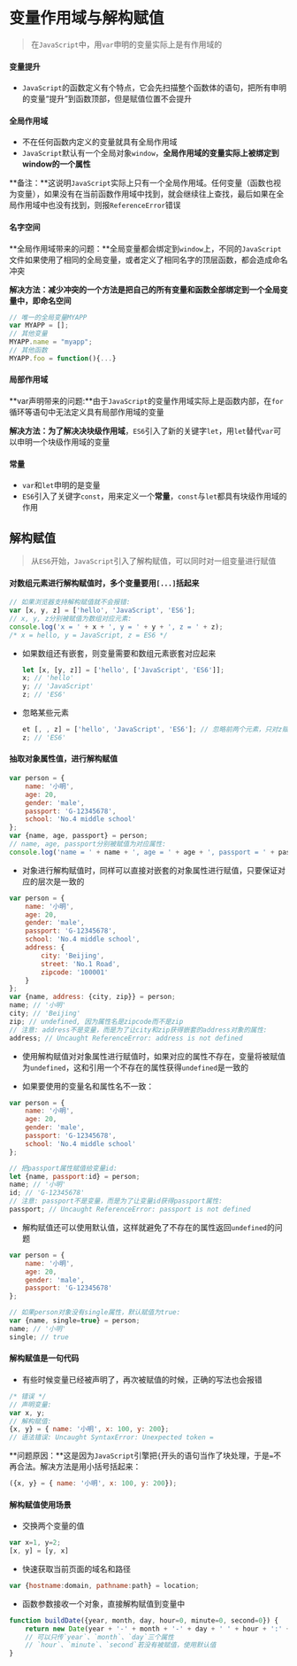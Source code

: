 # 变量作用域与解构赋值

> 在`JavaScript`中，用`var`申明的变量实际上是有作用域的

#### 变量提升

* `JavaScript`的函数定义有个特点，它会先扫描整个函数体的语句，把所有申明的变量“提升”到函数顶部，但是赋值位置不会提升

#### 全局作用域

* 不在任何函数内定义的变量就具有全局作用域
* `JavaScript`默认有一个全局对象`window`，**全局作用域的变量实际上被绑定到window的一个属性**

**备注：**这说明`JavaScript`实际上只有一个全局作用域。任何变量（函数也视为变量），如果没有在当前函数作用域中找到，就会继续往上查找，最后如果在全局作用域中也没有找到，则报`ReferenceError`错误

#### 名字空间

**全局作用域带来的问题：**全局变量都会绑定到`window`上，不同的`JavaScript`文件如果使用了相同的全局变量，或者定义了相同名字的顶层函数，都会造成命名冲突

**解决方法：**减少冲突的一个方法是把自己的所有变量和函数全部绑定到一个全局变量中，即**命名空间**

```JavaScript
// 唯一的全局变量MYAPP
var MYAPP = [];
// 其他变量
MYAPP.name = "myapp";
// 其他函数
MYAPP.foo = function(){...}
```

#### 局部作用域

**var声明带来的问题:**由于`JavaScript`的变量作用域实际上是函数内部，在`for`循环等语句中无法定义具有局部作用域的变量

**解决方法：**为了解决**决块级作用域**，`ES6`引入了新的关键字`let`，用`let`替代`var`可以申明一个块级作用域的变量

#### 常量

* `var`和`let`申明的是变量
* `ES6`引入了关键字`const`，用来定义一个**常量**，`const`与`let`都具有块级作用域的作用

## 解构赋值

> 从`ES6`开始，`JavaScript`引入了解构赋值，可以同时对一组变量进行赋值

#### 对数组元素进行解构赋值时，多个变量要用`[...]`括起来

```JavaScript
// 如果浏览器支持解构赋值就不会报错:
var [x, y, z] = ['hello', 'JavaScript', 'ES6'];
// x, y, z分别被赋值为数组对应元素:
console.log('x = ' + x + ', y = ' + y + ', z = ' + z);
/* x = hello, y = JavaScript, z = ES6 */
```

* 如果数组还有嵌套，则变量需要和数组元素嵌套对应起来

	```JavaScript
	let [x, [y, z]] = ['hello', ['JavaScript', 'ES6']];
	x; // 'hello'
	y; // 'JavaScript'
	z; // 'ES6'
	```
	
* 忽略某些元素

	```JavaScript
	et [, , z] = ['hello', 'JavaScript', 'ES6']; // 忽略前两个元素，只对z赋值第三个元素
	z; // 'ES6'
	```
#### 抽取对象属性值，进行解构赋值

```JavaScript
var person = {
    name: '小明',
    age: 20,
    gender: 'male',
    passport: 'G-12345678',
    school: 'No.4 middle school'
};
var {name, age, passport} = person;
// name, age, passport分别被赋值为对应属性:
console.log('name = ' + name + ', age = ' + age + ', passport = ' + passport);
```	 

* 对象进行解构赋值时，同样可以直接对嵌套的对象属性进行赋值，只要保证对应的层次是一致的

```JavaScript
var person = {
    name: '小明',
    age: 20,
    gender: 'male',
    passport: 'G-12345678',
    school: 'No.4 middle school',
    address: {
        city: 'Beijing',
        street: 'No.1 Road',
        zipcode: '100001'
    }
};
var {name, address: {city, zip}} = person;
name; // '小明'
city; // 'Beijing'
zip; // undefined, 因为属性名是zipcode而不是zip
// 注意: address不是变量，而是为了让city和zip获得嵌套的address对象的属性:
address; // Uncaught ReferenceError: address is not defined
```

* 使用解构赋值对对象属性进行赋值时，如果对应的属性不存在，变量将被赋值为`undefined`，这和引用一个不存在的属性获得`undefined`是一致的

* 如果要使用的变量名和属性名不一致：

```JavaScript
var person = {
    name: '小明',
    age: 20,
    gender: 'male',
    passport: 'G-12345678',
    school: 'No.4 middle school'
};

// 把passport属性赋值给变量id:
let {name, passport:id} = person;
name; // '小明'
id; // 'G-12345678'
// 注意: passport不是变量，而是为了让变量id获得passport属性:
passport; // Uncaught ReferenceError: passport is not defined
```

* 解构赋值还可以使用默认值，这样就避免了不存在的属性返回`undefined`的问题

```JavaScript
var person = {
    name: '小明',
    age: 20,
    gender: 'male',
    passport: 'G-12345678'
};

// 如果person对象没有single属性，默认赋值为true:
var {name, single=true} = person;
name; // '小明'
single; // true
```

#### 解构赋值是一句代码

* 有些时候变量已经被声明了，再次被赋值的时候，正确的写法也会报错

```JavaScript
/* 错误 */
// 声明变量:
var x, y;
// 解构赋值:
{x, y} = { name: '小明', x: 100, y: 200};
// 语法错误: Uncaught SyntaxError: Unexpected token =
```

**问题原因：**这是因为`JavaScript`引擎把`{`开头的语句当作了块处理，于是`=`不再合法。解决方法是用小括号括起来：

```JavaScript
({x, y} = { name: '小明', x: 100, y: 200});
```

#### 解构赋值使用场景

* 交换两个变量的值

```JavaScript
var x=1, y=2;
[x, y] = [y, x]
```

* 快速获取当前页面的域名和路径

```JavaScript
var {hostname:domain, pathname:path} = location;
```

* 函数参数接收一个对象，直接解构赋值到变量中

```JavaScript
function buildDate({year, month, day, hour=0, minute=0, second=0}) {
    return new Date(year + '-' + month + '-' + day + ' ' + hour + ':' + minute + ':' + second);
	// 可以只传`year`、`month`、`day`三个属性
	// `hour`、`minute`、`second`若没有被赋值，使用默认值
}
```